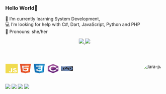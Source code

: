 ### Hello World🔮

👾 I’m currently learning System Development, <br>
💻 I’m looking for help with C#, Dart, JavaScript, Python and PHP <br>
🍇 Pronouns: she/her <br>

<!-- Stats e Linguagens mais usadas -->
<div align="center">
  <a href="https://github.com/dearlaro">
  <img height="180em" src="https://github-readme-stats.vercel.app/api?username=dearlaro&show_icons=true&theme=dracula&include_all_commits=true&count_private=true"/>
  <img height="180em" src="https://github-readme-stats.vercel.app/api/top-langs/?username=dearlaro&layout=compact&langs_count=7&theme=dracula"/>
</div>
  
<!-- Visuais -->
  </a><br />
<div style="display: inline_block"><br>
  <img align="center" alt="lara-Js" height="30" width="40" src="https://raw.githubusercontent.com/devicons/devicon/master/icons/javascript/javascript-plain.svg">
  <img align="center" alt="lara-HTML" height="30" width="40" src="https://raw.githubusercontent.com/devicons/devicon/master/icons/html5/html5-original.svg">
  <img align="center" alt="lara-CSS" height="30" width="40" src="https://raw.githubusercontent.com/devicons/devicon/master/icons/css3/css3-original.svg">
  <img align="center" alt="lara-Csharp" height="30" width="40" src="https://raw.githubusercontent.com/devicons/devicon/master/icons/csharp/csharp-original.svg">
  <img align="center" alt="lara-Csharp" height="30" width="40" src="https://raw.githubusercontent.com/devicons/devicon/master/icons/php/php-original.svg">
  <img align="right" alt="lara-pic" height="150" style="border-radius:50px;" src="https://i.picasion.com/pic92/0b3639078f4d5b06633a9ee0f753974c.gif">
</div>
  <br><br>
<div> 
  <a href="https://instagram.com/doremifasolaro" target="_blank"><img src="https://img.shields.io/badge/-Instagram-%23E4405F?style=for-the-badge&logo=instagram&logoColor=white" target="_blank"></a>
 <a href="https://discordapp.com/users/596899467613962242" target="_blank"><img src="https://img.shields.io/badge/Discord-7289DA?style=for-the-badge&logo=discord&logoColor=white" target="_blank"></a> 
  <a href = "mailto:larissa_iara23@hotmail.com"><img src="https://img.shields.io/badge/-Email-%23333?style=for-the-badge&logo=gmail&logoColor=white" target="_blank"></a>
  <a href="https://www.linkedin.com/in/larissa-iara/" target="_blank"><img src="https://img.shields.io/badge/-LinkedIn-%230077B5?style=for-the-badge&logo=linkedin&logoColor=white" target="_blank"></a> 
 
</div>
